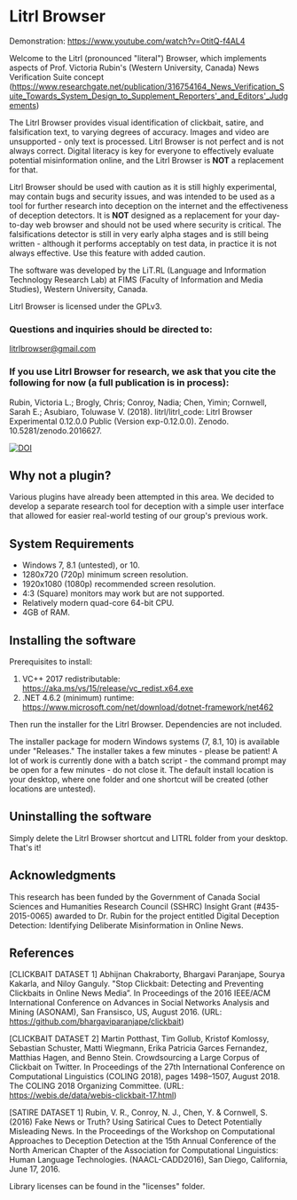 # Litrl Browser

Demonstration: https://www.youtube.com/watch?v=OtitQ-f4AL4

Welcome to the Litrl (pronounced "literal") Browser, which implements aspects of Prof. Victoria Rubin's (Western University, Canada) News Verification Suite concept (https://www.researchgate.net/publication/316754164_News_Verification_Suite_Towards_System_Design_to_Supplement_Reporters'_and_Editors'_Judgements)

The Litrl Browser provides visual identification of clickbait, satire, and falsification text, to varying degrees of accuracy. Images and video are unsupported - only text is processed. Litrl Browser is not perfect and is not always correct. Digital literacy is key for everyone to effectively evaluate potential misinformation online, and the Litrl Browser is **NOT** a replacement for that.

Litrl Browser should be used with caution as it is still highly experimental, may contain bugs and security issues, and was intended to be used as a tool for further research into deception on the internet and the effectiveness of deception detectors. It is **NOT** designed as a replacement for your day-to-day web browser and should not be used where security is critical. The falsifications detector is still in very early alpha stages and is still being written - although it performs acceptably on test data, in practice it is not always effective. Use this feature with added caution.

The software was developed by the LiT.RL (Language and Information Technology Research Lab) at FIMS (Faculty of Information and Media Studies), Western University, Canada.

Litrl Browser is licensed under the GPLv3.

### Questions and inquiries should be directed to:
litrlbrowser@gmail.com

### If you use Litrl Browser for research, we ask that you cite the following for now (a full publication is in process):
Rubin, Victoria L.; Brogly, Chris; Conroy, Nadia; Chen, Yimin; Cornwell, Sarah E.; Asubiaro, Toluwase V. (2018). litrl/litrl_code: Litrl Browser Experimental 0.12.0.0 Public (Version exp-0.12.0.0). Zenodo. 10.5281/zenodo.2016627.

[![DOI](https://zenodo.org/badge/160725581.svg)](https://zenodo.org/badge/latestdoi/160725581)

## Why not a plugin?
Various plugins have already been attempted in this area. We decided to develop a separate research tool for deception with a simple user interface that allowed for easier real-world testing of our group's previous work.

## System Requirements
- Windows 7, 8.1 (untested), or 10.
- 1280x720 (720p) minimum screen resolution.
- 1920x1080 (1080p) recommended screen resolution.
- 4:3 (Square) monitors may work but are not supported.
- Relatively modern quad-core 64-bit CPU.
- 4GB of RAM.

## Installing the software
Prerequisites to install:
1) VC++ 2017 redistributable: https://aka.ms/vs/15/release/vc_redist.x64.exe
2) .NET 4.6.2 (minimum) runtime: https://www.microsoft.com/net/download/dotnet-framework/net462

Then run the installer for the Litrl Browser. Dependencies are not included.

The installer package for modern Windows systems (7, 8.1, 10) is available under "Releases." The installer takes a few minutes - please be patient! A lot of work is currently done with a batch script - the command prompt may be open for a few minutes - do not close it. The default install location is your desktop, where one folder and one shortcut will be created (other locations are untested).

## Uninstalling the software
Simply delete the Litrl Browser shortcut and LITRL folder from your desktop. That's it!

## Acknowledgments
This research has been funded by the Government of Canada Social Sciences and Humanities Research Council 
(SSHRC) Insight Grant (#435-2015-0065) awarded to Dr. Rubin for the project entitled Digital Deception Detection: 
Identifying Deliberate Misinformation in Online News. 

## References

[CLICKBAIT DATASET 1] Abhijnan Chakraborty, Bhargavi Paranjape, Sourya Kakarla, and Niloy Ganguly. "Stop Clickbait: Detecting and Preventing Clickbaits in Online News Media”. In Proceedings of the 2016 IEEE/ACM International Conference on Advances in Social Networks Analysis and Mining (ASONAM), San Fransisco, US, August 2016. (URL: https://github.com/bhargaviparanjape/clickbait)

[CLICKBAIT DATASET 2] Martin Potthast, Tim Gollub, Kristof Komlossy, Sebastian Schuster, Matti Wiegmann, Erika Patricia Garces Fernandez, Matthias Hagen, and Benno Stein. Crowdsourcing a Large Corpus of Clickbait on Twitter. In Proceedings of the 27th International Conference on Computational Linguistics (COLING 2018), pages 1498–1507, August 2018. The COLING 2018 Organizing Committee. (URL: https://webis.de/data/webis-clickbait-17.html)

[SATIRE DATASET 1] Rubin, V. R., Conroy, N. J., Chen, Y. & Cornwell, S. (2016) Fake News or Truth? Using Satirical Cues to Detect Potentially Misleading News. In the Proceedings of the Workshop on Computational Approaches to Deception Detection at the 15th Annual Conference of the North American Chapter of the Association for Computational Linguistics: Human Language Technologies.  (NAACL-CADD2016), San Diego, California, June 17, 2016.

Library licenses can be found in the "licenses" folder.
